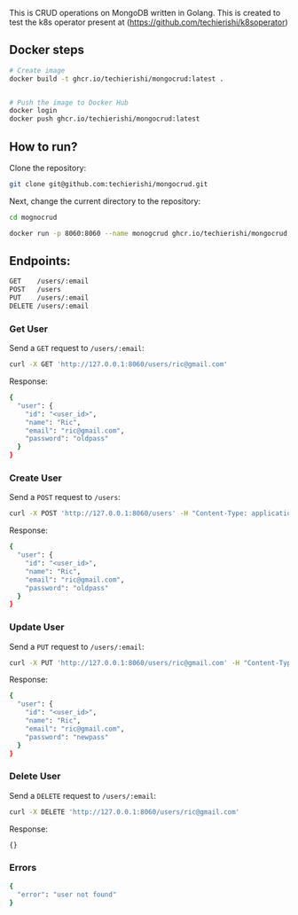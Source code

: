 This is CRUD operations on MongoDB written in Golang. This is created to test the k8s operator present at (https://github.com/techierishi/k8soperator)

## Docker steps 

```bash
# Create image
docker build -t ghcr.io/techierishi/mongocrud:latest .


# Push the image to Docker Hub
docker login
docker push ghcr.io/techierishi/mongocrud:latest

```
## How to run?
Clone the repository:
```sh
git clone git@github.com:techierishi/mongocrud.git
```
Next, change the current directory to the repository:
```sh
cd mognocrud
```

```sh
docker run -p 8060:8060 --name monogcrud ghcr.io/techierishi/mongocrud:latest
```

## Endpoints:
```sh
GET    /users/:email
POST   /users
PUT    /users/:email
DELETE /users/:email
```

### Get User
Send a `GET` request to `/users/:email`:
```sh
curl -X GET 'http://127.0.0.1:8060/users/ric@gmail.com'
```
Response:
```sh
{
  "user": {
    "id": "<user_id>",
    "name": "Ric",
    "email": "ric@gmail.com",
    "password": "oldpass"
  }
}
```
### Create User
Send a `POST` request to `/users`:
```sh
curl -X POST 'http://127.0.0.1:8060/users' -H "Content-Type: application/json" -d '{"name": "Ric", "email": "ric@gmail.com", "password": "oldpass"}'
```
Response:  
```sh
{
  "user": {
    "id": "<user_id>",
    "name": "Ric",
    "email": "ric@gmail.com",
    "password": "oldpass"
  }
}
```
### Update User
Send a `PUT` request to `/users/:email`:
```sh
curl -X PUT 'http://127.0.0.1:8060/users/ric@gmail.com' -H "Content-Type: application/json" -d '{"password": "newpass"}'
```
Response:
```sh
{
  "user": {
    "id": "<user_id>",
    "name": "Ric",
    "email": "ric@gmail.com",
    "password": "newpass"
  }
}
```

### Delete User
Send a `DELETE` request to `/users/:email`:
```sh
curl -X DELETE 'http://127.0.0.1:8060/users/ric@gmail.com'
```
Response:
```sh
{}
```

### Errors
```sh
{
  "error": "user not found"
}
```
